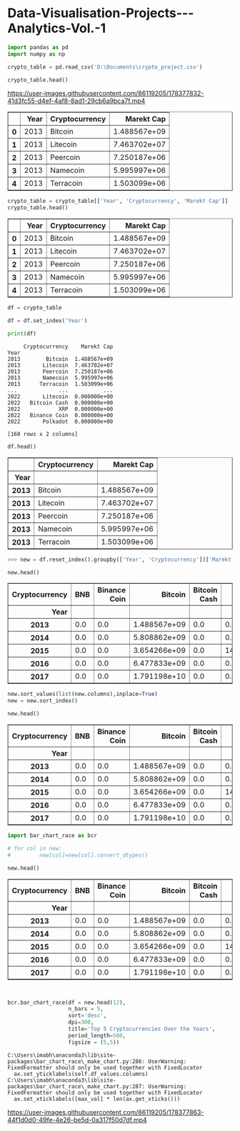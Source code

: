 # Data-Visualisation-Projects---Analytics-Vol.-1

```python
import pandas as pd
import numpy as np
```


```python
crypto_table = pd.read_csv('D:\Documents\crypto_project.csv')
```


```python
crypto_table.head()
```




<div>

https://user-images.githubusercontent.com/86119205/178377832-41d3fc55-d4ef-4af8-8ad1-29cb6a9bca7f.mp4


<style scoped>
    .dataframe tbody tr th:only-of-type {
        vertical-align: middle;
    }

    .dataframe tbody tr th {
        vertical-align: top;
    }

    .dataframe thead th {
        text-align: right;
    }
</style>
<table border="1" class="dataframe">
  <thead>
    <tr style="text-align: right;">
      <th></th>
      <th>Year</th>
      <th>Cryptocurrency</th>
      <th>Marekt Cap</th>
    </tr>
  </thead>
  <tbody>
    <tr>
      <th>0</th>
      <td>2013</td>
      <td>Bitcoin</td>
      <td>1.488567e+09</td>
    </tr>
    <tr>
      <th>1</th>
      <td>2013</td>
      <td>Litecoin</td>
      <td>7.463702e+07</td>
    </tr>
    <tr>
      <th>2</th>
      <td>2013</td>
      <td>Peercoin</td>
      <td>7.250187e+06</td>
    </tr>
    <tr>
      <th>3</th>
      <td>2013</td>
      <td>Namecoin</td>
      <td>5.995997e+06</td>
    </tr>
    <tr>
      <th>4</th>
      <td>2013</td>
      <td>Terracoin</td>
      <td>1.503099e+06</td>
    </tr>
  </tbody>
</table>
</div>




```python
crypto_table = crypto_table[['Year', 'Cryptocurrency', 'Marekt Cap']]
crypto_table.head()
```




<div>
<style scoped>
    .dataframe tbody tr th:only-of-type {
        vertical-align: middle;
    }

    .dataframe tbody tr th {
        vertical-align: top;
    }

    .dataframe thead th {
        text-align: right;
    }
</style>
<table border="1" class="dataframe">
  <thead>
    <tr style="text-align: right;">
      <th></th>
      <th>Year</th>
      <th>Cryptocurrency</th>
      <th>Marekt Cap</th>
    </tr>
  </thead>
  <tbody>
    <tr>
      <th>0</th>
      <td>2013</td>
      <td>Bitcoin</td>
      <td>1.488567e+09</td>
    </tr>
    <tr>
      <th>1</th>
      <td>2013</td>
      <td>Litecoin</td>
      <td>7.463702e+07</td>
    </tr>
    <tr>
      <th>2</th>
      <td>2013</td>
      <td>Peercoin</td>
      <td>7.250187e+06</td>
    </tr>
    <tr>
      <th>3</th>
      <td>2013</td>
      <td>Namecoin</td>
      <td>5.995997e+06</td>
    </tr>
    <tr>
      <th>4</th>
      <td>2013</td>
      <td>Terracoin</td>
      <td>1.503099e+06</td>
    </tr>
  </tbody>
</table>
</div>




```python
df = crypto_table
```


```python
df = df.set_index('Year')
```


```python
print(df)
```

         Cryptocurrency    Marekt Cap
    Year                             
    2013        Bitcoin  1.488567e+09
    2013       Litecoin  7.463702e+07
    2013       Peercoin  7.250187e+06
    2013       Namecoin  5.995997e+06
    2013      Terracoin  1.503099e+06
    ...             ...           ...
    2022       Litecoin  0.000000e+00
    2022   Bitcoin Cash  0.000000e+00
    2022            XRP  0.000000e+00
    2022   Binance Coin  0.000000e+00
    2022       Polkadot  0.000000e+00
    
    [160 rows x 2 columns]
    


```python
df.head()
```




<div>
<style scoped>
    .dataframe tbody tr th:only-of-type {
        vertical-align: middle;
    }

    .dataframe tbody tr th {
        vertical-align: top;
    }

    .dataframe thead th {
        text-align: right;
    }
</style>
<table border="1" class="dataframe">
  <thead>
    <tr style="text-align: right;">
      <th></th>
      <th>Cryptocurrency</th>
      <th>Marekt Cap</th>
    </tr>
    <tr>
      <th>Year</th>
      <th></th>
      <th></th>
    </tr>
  </thead>
  <tbody>
    <tr>
      <th>2013</th>
      <td>Bitcoin</td>
      <td>1.488567e+09</td>
    </tr>
    <tr>
      <th>2013</th>
      <td>Litecoin</td>
      <td>7.463702e+07</td>
    </tr>
    <tr>
      <th>2013</th>
      <td>Peercoin</td>
      <td>7.250187e+06</td>
    </tr>
    <tr>
      <th>2013</th>
      <td>Namecoin</td>
      <td>5.995997e+06</td>
    </tr>
    <tr>
      <th>2013</th>
      <td>Terracoin</td>
      <td>1.503099e+06</td>
    </tr>
  </tbody>
</table>
</div>




```python
>>> new = df.reset_index().groupby(['Year', 'Cryptocurrency'])['Marekt Cap'].aggregate('first').unstack()
```


```python
new.head()
```




<div>
<style scoped>
    .dataframe tbody tr th:only-of-type {
        vertical-align: middle;
    }

    .dataframe tbody tr th {
        vertical-align: top;
    }

    .dataframe thead th {
        text-align: right;
    }
</style>
<table border="1" class="dataframe">
  <thead>
    <tr style="text-align: right;">
      <th>Cryptocurrency</th>
      <th>BNB</th>
      <th>Binance Coin</th>
      <th>Bitcoin</th>
      <th>Bitcoin Cash</th>
      <th>Bitshares</th>
      <th>Dash</th>
      <th>Dogecoin</th>
      <th>Ethereun</th>
      <th>Litecoin</th>
      <th>Namecoin</th>
      <th>Peercoin</th>
      <th>Polkadot</th>
      <th>Terracoin</th>
      <th>Tether</th>
      <th>USD Coin</th>
      <th>XRP</th>
    </tr>
    <tr>
      <th>Year</th>
      <th></th>
      <th></th>
      <th></th>
      <th></th>
      <th></th>
      <th></th>
      <th></th>
      <th></th>
      <th></th>
      <th></th>
      <th></th>
      <th></th>
      <th></th>
      <th></th>
      <th></th>
      <th></th>
    </tr>
  </thead>
  <tbody>
    <tr>
      <th>2013</th>
      <td>0.0</td>
      <td>0.0</td>
      <td>1.488567e+09</td>
      <td>0.0</td>
      <td>0.00</td>
      <td>0.000000e+00</td>
      <td>0.0</td>
      <td>0.000000e+00</td>
      <td>7.463702e+07</td>
      <td>5995997.19</td>
      <td>7250186.65</td>
      <td>0.0</td>
      <td>1503099.4</td>
      <td>0.0</td>
      <td>0.0</td>
      <td>0.000000e+00</td>
    </tr>
    <tr>
      <th>2014</th>
      <td>0.0</td>
      <td>0.0</td>
      <td>5.808862e+09</td>
      <td>0.0</td>
      <td>0.00</td>
      <td>0.000000e+00</td>
      <td>31183528.2</td>
      <td>0.000000e+00</td>
      <td>3.172562e+08</td>
      <td>0.00</td>
      <td>39686572.39</td>
      <td>0.0</td>
      <td>0.0</td>
      <td>0.0</td>
      <td>0.0</td>
      <td>6.447170e+07</td>
    </tr>
    <tr>
      <th>2015</th>
      <td>0.0</td>
      <td>0.0</td>
      <td>3.654266e+09</td>
      <td>0.0</td>
      <td>14634629.73</td>
      <td>2.193979e+07</td>
      <td>0.0</td>
      <td>0.000000e+00</td>
      <td>6.447478e+07</td>
      <td>0.00</td>
      <td>0.00</td>
      <td>0.0</td>
      <td>0.0</td>
      <td>0.0</td>
      <td>0.0</td>
      <td>2.788408e+08</td>
    </tr>
    <tr>
      <th>2016</th>
      <td>0.0</td>
      <td>0.0</td>
      <td>6.477833e+09</td>
      <td>0.0</td>
      <td>0.00</td>
      <td>4.436945e+07</td>
      <td>0.0</td>
      <td>9.147598e+08</td>
      <td>1.474841e+08</td>
      <td>0.00</td>
      <td>0.00</td>
      <td>0.0</td>
      <td>0.0</td>
      <td>0.0</td>
      <td>0.0</td>
      <td>2.583910e+08</td>
    </tr>
    <tr>
      <th>2017</th>
      <td>0.0</td>
      <td>0.0</td>
      <td>1.791198e+10</td>
      <td>0.0</td>
      <td>0.00</td>
      <td>4.110192e+08</td>
      <td>0.0</td>
      <td>4.404480e+09</td>
      <td>3.907957e+08</td>
      <td>0.00</td>
      <td>0.00</td>
      <td>0.0</td>
      <td>0.0</td>
      <td>0.0</td>
      <td>0.0</td>
      <td>2.294349e+09</td>
    </tr>
  </tbody>
</table>
</div>




```python
new.sort_values(list(new.columns),inplace=True)
new = new.sort_index()
```


```python
new.head()
```




<div>
<style scoped>
    .dataframe tbody tr th:only-of-type {
        vertical-align: middle;
    }

    .dataframe tbody tr th {
        vertical-align: top;
    }

    .dataframe thead th {
        text-align: right;
    }
</style>
<table border="1" class="dataframe">
  <thead>
    <tr style="text-align: right;">
      <th>Cryptocurrency</th>
      <th>BNB</th>
      <th>Binance Coin</th>
      <th>Bitcoin</th>
      <th>Bitcoin Cash</th>
      <th>Bitshares</th>
      <th>Dash</th>
      <th>Dogecoin</th>
      <th>Ethereun</th>
      <th>Litecoin</th>
      <th>Namecoin</th>
      <th>Peercoin</th>
      <th>Polkadot</th>
      <th>Terracoin</th>
      <th>Tether</th>
      <th>USD Coin</th>
      <th>XRP</th>
    </tr>
    <tr>
      <th>Year</th>
      <th></th>
      <th></th>
      <th></th>
      <th></th>
      <th></th>
      <th></th>
      <th></th>
      <th></th>
      <th></th>
      <th></th>
      <th></th>
      <th></th>
      <th></th>
      <th></th>
      <th></th>
      <th></th>
    </tr>
  </thead>
  <tbody>
    <tr>
      <th>2013</th>
      <td>0.0</td>
      <td>0.0</td>
      <td>1.488567e+09</td>
      <td>0.0</td>
      <td>0.00</td>
      <td>0.000000e+00</td>
      <td>0.0</td>
      <td>0.000000e+00</td>
      <td>7.463702e+07</td>
      <td>5995997.19</td>
      <td>7250186.65</td>
      <td>0.0</td>
      <td>1503099.4</td>
      <td>0.0</td>
      <td>0.0</td>
      <td>0.000000e+00</td>
    </tr>
    <tr>
      <th>2014</th>
      <td>0.0</td>
      <td>0.0</td>
      <td>5.808862e+09</td>
      <td>0.0</td>
      <td>0.00</td>
      <td>0.000000e+00</td>
      <td>31183528.2</td>
      <td>0.000000e+00</td>
      <td>3.172562e+08</td>
      <td>0.00</td>
      <td>39686572.39</td>
      <td>0.0</td>
      <td>0.0</td>
      <td>0.0</td>
      <td>0.0</td>
      <td>6.447170e+07</td>
    </tr>
    <tr>
      <th>2015</th>
      <td>0.0</td>
      <td>0.0</td>
      <td>3.654266e+09</td>
      <td>0.0</td>
      <td>14634629.73</td>
      <td>2.193979e+07</td>
      <td>0.0</td>
      <td>0.000000e+00</td>
      <td>6.447478e+07</td>
      <td>0.00</td>
      <td>0.00</td>
      <td>0.0</td>
      <td>0.0</td>
      <td>0.0</td>
      <td>0.0</td>
      <td>2.788408e+08</td>
    </tr>
    <tr>
      <th>2016</th>
      <td>0.0</td>
      <td>0.0</td>
      <td>6.477833e+09</td>
      <td>0.0</td>
      <td>0.00</td>
      <td>4.436945e+07</td>
      <td>0.0</td>
      <td>9.147598e+08</td>
      <td>1.474841e+08</td>
      <td>0.00</td>
      <td>0.00</td>
      <td>0.0</td>
      <td>0.0</td>
      <td>0.0</td>
      <td>0.0</td>
      <td>2.583910e+08</td>
    </tr>
    <tr>
      <th>2017</th>
      <td>0.0</td>
      <td>0.0</td>
      <td>1.791198e+10</td>
      <td>0.0</td>
      <td>0.00</td>
      <td>4.110192e+08</td>
      <td>0.0</td>
      <td>4.404480e+09</td>
      <td>3.907957e+08</td>
      <td>0.00</td>
      <td>0.00</td>
      <td>0.0</td>
      <td>0.0</td>
      <td>0.0</td>
      <td>0.0</td>
      <td>2.294349e+09</td>
    </tr>
  </tbody>
</table>
</div>




```python
import bar_chart_race as bcr
```


```python
# for col in new:
#         new[col]=new[col].convert_dtypes()
```


```python
new.head()
```




<div>
<style scoped>
    .dataframe tbody tr th:only-of-type {
        vertical-align: middle;
    }

    .dataframe tbody tr th {
        vertical-align: top;
    }

    .dataframe thead th {
        text-align: right;
    }
</style>
<table border="1" class="dataframe">
  <thead>
    <tr style="text-align: right;">
      <th>Cryptocurrency</th>
      <th>BNB</th>
      <th>Binance Coin</th>
      <th>Bitcoin</th>
      <th>Bitcoin Cash</th>
      <th>Bitshares</th>
      <th>Dash</th>
      <th>Dogecoin</th>
      <th>Ethereun</th>
      <th>Litecoin</th>
      <th>Namecoin</th>
      <th>Peercoin</th>
      <th>Polkadot</th>
      <th>Terracoin</th>
      <th>Tether</th>
      <th>USD Coin</th>
      <th>XRP</th>
    </tr>
    <tr>
      <th>Year</th>
      <th></th>
      <th></th>
      <th></th>
      <th></th>
      <th></th>
      <th></th>
      <th></th>
      <th></th>
      <th></th>
      <th></th>
      <th></th>
      <th></th>
      <th></th>
      <th></th>
      <th></th>
      <th></th>
    </tr>
  </thead>
  <tbody>
    <tr>
      <th>2013</th>
      <td>0.0</td>
      <td>0.0</td>
      <td>1.488567e+09</td>
      <td>0.0</td>
      <td>0.00</td>
      <td>0.000000e+00</td>
      <td>0.0</td>
      <td>0.000000e+00</td>
      <td>7.463702e+07</td>
      <td>5995997.19</td>
      <td>7250186.65</td>
      <td>0.0</td>
      <td>1503099.4</td>
      <td>0.0</td>
      <td>0.0</td>
      <td>0.000000e+00</td>
    </tr>
    <tr>
      <th>2014</th>
      <td>0.0</td>
      <td>0.0</td>
      <td>5.808862e+09</td>
      <td>0.0</td>
      <td>0.00</td>
      <td>0.000000e+00</td>
      <td>31183528.2</td>
      <td>0.000000e+00</td>
      <td>3.172562e+08</td>
      <td>0.00</td>
      <td>39686572.39</td>
      <td>0.0</td>
      <td>0.0</td>
      <td>0.0</td>
      <td>0.0</td>
      <td>6.447170e+07</td>
    </tr>
    <tr>
      <th>2015</th>
      <td>0.0</td>
      <td>0.0</td>
      <td>3.654266e+09</td>
      <td>0.0</td>
      <td>14634629.73</td>
      <td>2.193979e+07</td>
      <td>0.0</td>
      <td>0.000000e+00</td>
      <td>6.447478e+07</td>
      <td>0.00</td>
      <td>0.00</td>
      <td>0.0</td>
      <td>0.0</td>
      <td>0.0</td>
      <td>0.0</td>
      <td>2.788408e+08</td>
    </tr>
    <tr>
      <th>2016</th>
      <td>0.0</td>
      <td>0.0</td>
      <td>6.477833e+09</td>
      <td>0.0</td>
      <td>0.00</td>
      <td>4.436945e+07</td>
      <td>0.0</td>
      <td>9.147598e+08</td>
      <td>1.474841e+08</td>
      <td>0.00</td>
      <td>0.00</td>
      <td>0.0</td>
      <td>0.0</td>
      <td>0.0</td>
      <td>0.0</td>
      <td>2.583910e+08</td>
    </tr>
    <tr>
      <th>2017</th>
      <td>0.0</td>
      <td>0.0</td>
      <td>1.791198e+10</td>
      <td>0.0</td>
      <td>0.00</td>
      <td>4.110192e+08</td>
      <td>0.0</td>
      <td>4.404480e+09</td>
      <td>3.907957e+08</td>
      <td>0.00</td>
      <td>0.00</td>
      <td>0.0</td>
      <td>0.0</td>
      <td>0.0</td>
      <td>0.0</td>
      <td>2.294349e+09</td>
    </tr>
  </tbody>
</table>
</div>




```python


bcr.bar_chart_race(df = new.head(12), 
                   n_bars = 5, 
                   sort='desc',
                   dpi=300,
                   title='Top 5 Cryptocurrencies Over the Years',
                   period_length=500,
                   figsize = (5,5))


```

    C:\Users\imabh\anaconda3\lib\site-packages\bar_chart_race\_make_chart.py:286: UserWarning: FixedFormatter should only be used together with FixedLocator
      ax.set_yticklabels(self.df_values.columns)
    C:\Users\imabh\anaconda3\lib\site-packages\bar_chart_race\_make_chart.py:287: UserWarning: FixedFormatter should only be used together with FixedLocator
      ax.set_xticklabels([max_val] * len(ax.get_xticks()))
    




https://user-images.githubusercontent.com/86119205/178377863-44f1d0d0-49fe-4e26-be5d-0a317f50d7df.mp4








```python

```


```python

```
